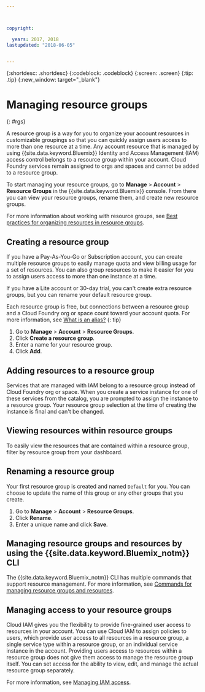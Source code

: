 ```yaml
---



copyright:

  years: 2017, 2018
lastupdated: "2018-06-05"


---
```


{:shortdesc: .shortdesc}
{:codeblock: .codeblock}
{:screen: .screen}
{:tip: .tip}
{:new_window: target="_blank"}

# Managing resource groups
{: #rgs}

A resource group is a way for you to organize your account resources in customizable groupings so that you can quickly assign users access to more than one resource at a time. Any account resource that is managed by using {{site.data.keyword.Bluemix}} Identity and Access Management (IAM) access control belongs to a resource group within your account. Cloud Foundry services remain assigned to orgs and spaces and cannot be added to a resource group.

To start managing your resource groups, go to **Manage** &gt; **Account** &gt; **Resource Groups** in the {{site.data.keyword.Bluemix}} console. From there you can view your resource groups, rename them, and create new resource groups.

For more information about working with resource groups, see [Best practices for organizing resources in resource groups](/docs/resources/bestpractice_rgs.html#bp_resourcegroups).

## Creating a resource group

If you have a Pay-As-You-Go or Subscription account, you can create multiple resource groups to easily manage quota and view billing usage for a set of resources. You can also group resources to make it easier for you to assign users access to more than one instance at a time.

If you have a Lite account or 30-day trial, you can't create extra resource groups, but you can rename your default resource group.

Each resource group is free, but connections between a resource group and a Cloud Foundry org or space count toward your account quota. For more information, see [What is an alias?](/docs/resources/connecting_apps.html#what_is_alias)
{: tip}

1. Go to **Manage** &gt; **Account** &gt; **Resource Groups**.
2. Click **Create a resource group**.
3. Enter a name for your resource group.
4. Click **Add**.

## Adding resources to a resource group

Services that are managed with IAM belong to a resource group instead of Cloud Foundry org or space. When you create a service instance for one of these services from the catalog, you are prompted to assign the instance to a resource group. Your resource group selection at the time of creating the instance is final and can't be changed.

## Viewing resources within resource groups

To easily view the resources that are contained within a resource group, filter by resource group from your dashboard.

## Renaming a resource group

Your first resource group is created and named `Default` for you. You can choose to update the name of this group or any other groups that you create.

1. Go to **Manage** &gt; **Account** &gt; **Resource Groups**.
2. Click **Rename**.
3. Enter a unique name and click **Save**.

## Managing resource groups and resources by using the {{site.data.keyword.Bluemix_notm}} CLI

The {{site.data.keyword.Bluemix_notm}} CLI has multiple commands that support resource management. For more information, see [Commands for managing resource groups and resources](/docs/cli/reference/bluemix_cli/bx_cli.html#commands-for-managing-resource-groups-and-resources).

## Managing access to your resource groups

Cloud IAM gives you the flexibility to provide fine-grained user access to resources in your account. You can use Cloud IAM to assign policies to users, which provide user access to all resources in a resource group, a single service type within a resource group, or an individual service instance in the account. Providing users access to resources within a resource group does not give them access to manage the resource group itself. You can set access for the ability to view, edit, and manage the actual resource group separately.

For more information, see [Managing IAM access](/docs/iam/mngiam.html#iammanidaccser).
